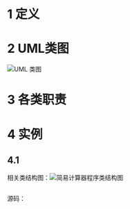 # 

# 1 定义



# 2 UML类图

![ UML 类图](./images/001.jpg)

# 3 各类职责



# 4 实例

## 4.1 

相关类结构图：![简易计算器程序类结构图](./images/002.jpg)

```php

```

源码：[](./example-001.php)
